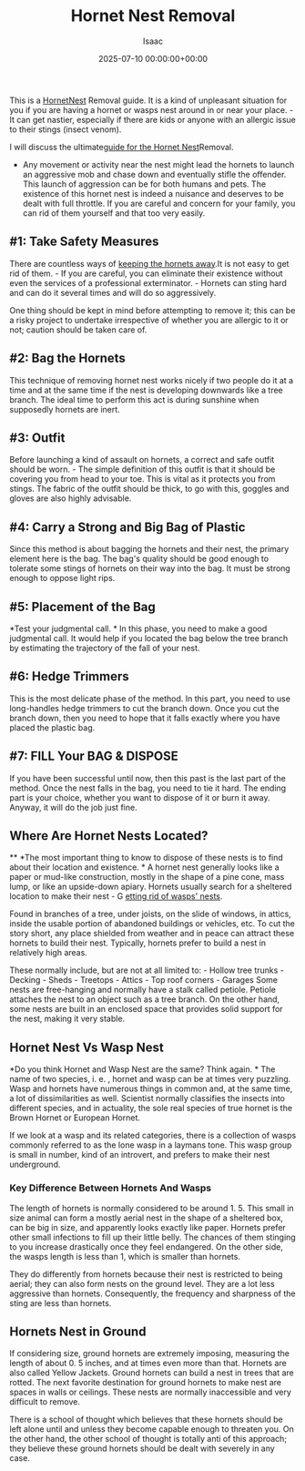 ﻿---
title: Hornet Nest Removal
description: This is a Hornet Nest Removal guide. It is a kind of unpleasant situation for you if you are having a hornet or wasps nest around in or near your place. - It...
slug: /hornet-nest-removal/
date: 2025-07-10 00:00:00+00:00
lastmod: 2025-07-10 00:00:00+03:00
author: Isaac
categories:

- Bees

- Guide
tags:

- bees

- hornet

- nest
layout: post
---

This is a [Hornet](https://pestpolicy.com/hornet-bees-and-wasp-removal-tacoma/)[Nest](https://pestpolicy.com/how-to-find-a-roach-nest/) Removal guide. It is a kind of unpleasant situation for you if you are having a hornet or wasps nest around in or near your place. - It can get nastier, especially if there are kids or anyone with an allergic issue to their stings (insect venom).

I will discuss the ultimate[guide for the Hornet Nest](https://pestpolicy.com/how-to-find-a-roach-nest/)Removal.

- Any movement or activity near the nest might lead the hornets to launch an aggressive mob and chase down and eventually stifle the offender. This launch of aggression can be for both humans and pets. The existence of this hornet nest is indeed a nuisance and deserves to be dealt with full throttle. If you are careful and concern for your family, you can rid of them yourself and that too very easily.

##  #1: Take Safety Measures

There are countless ways of [keeping the hornets away](https://entomology.ca.uky.edu/ef620).It is not easy to get rid of them. - If you are careful, you can eliminate their existence without even the services of a professional exterminator. - Hornets can sting hard and can do it several times and will do so aggressively.

One thing should be kept in mind before attempting to remove it; this can be a risky project to undertake irrespective of whether you are allergic to it or not; caution should be taken care of.

##  #2: Bag the Hornets

This technique of removing hornet nest works nicely if two people do it at a time and at the same time if the nest is developing downwards like a tree branch. The ideal time to perform this act is during sunshine when supposedly hornets are inert.

##  #3: Outfit

Before launching a kind of assault on hornets, a correct and safe outfit should be worn. - The simple definition of this outfit is that it should be covering you from head to your toe. This is vital as it protects you from stings. The fabric of the outfit should be thick, to go with this, goggles and gloves are also highly advisable.

##  #4: Carry a Strong and Big Bag of Plastic

Since this method is about bagging the hornets and their nest, the primary element here is the bag. The bag's quality should be good enough to tolerate some stings of hornets on their way into the bag. It must be strong enough to oppose light rips.

##  #5: Placement of the Bag

*Test your judgmental call. * In this phase, you need to make a good judgmental call. It would help if you located the bag below the tree branch by estimating the trajectory of the fall of your nest.

##  #6: Hedge Trimmers

This is the most delicate phase of the method. In this part, you need to use long-handles hedge trimmers to cut the branch down. Once you cut the branch down, then you need to hope that it falls exactly where you have placed the plastic bag.

##  #7: FILL Your BAG & DISPOSE

If you have been successful until now, then this past is the last part of the method. Once the nest falls in the bag, you need to tie it hard. The ending part is your choice, whether you want to dispose of it or burn it away. Anyway, it will do the job just fine.

##  Where Are Hornet Nests Located?

** *The most important thing to know to dispose of these nests is to find about their location and existence. * A hornet nest generally looks like a paper or mud-like construction, mostly in the shape of a pine cone, mass lump, or like an upside-down apiary. Hornets usually search for a sheltered location to make their nest - G [etting rid of wasps' nests](https://www.canr.msu.edu/news/getting_rid_of_wasps_nests).

Found in branches of a tree, under joists, on the slide of windows, in attics, inside the usable portion of abandoned buildings or vehicles, etc. To cut the story short, any place shielded from weather and in peace can attract these hornets to build their nest. Typically, hornets prefer to build a nest in relatively high areas.

These normally include, but are not at all limited to: - Hollow tree trunks - Decking - Sheds - Treetops - Attics - Top roof corners - Garages Some nests are free-hanging and normally have a stalk called petiole. Petiole attaches the nest to an object such as a tree branch. On the other hand, some nests are built in an enclosed space that provides solid support for the nest, making it very stable.

##  Hornet Nest Vs Wasp Nest

*Do you think Hornet and Wasp Nest are the same? Think again. * The name of two species, i. e. , hornet and wasp can be at times very puzzling. Wasp and hornets have numerous things in common and, at the same time, a lot of dissimilarities as well. Scientist normally classifies the insects into different species, and in actuality, the sole real species of true hornet is the Brown Hornet or European Hornet.

If we look at a wasp and its related categories, there is a collection of wasps commonly referred to as the lone wasp in a laymans tone. This wasp group is small in number, kind of an introvert, and prefers to make their nest underground.

###  Key Difference Between Hornets And Wasps

The length of hornets is normally considered to be around 1. 5. This small in size animal can form a mostly aerial nest in the shape of a sheltered box, can be big in size, and apparently looks exactly like paper. Hornets prefer other small infections to fill up their little belly. The chances of them stinging to you increase drastically once they feel endangered. On the other side, the wasps length is less than 1, which is smaller than hornets.

They do differently from hornets because their nest is restricted to being aerial; they can also form nests on the ground level. They are a lot less aggressive than hornets. Consequently, the frequency and sharpness of the sting are less than hornets.

##  Hornets Nest in Ground

If considering size, ground hornets are extremely imposing, measuring the length of about 0. 5 inches, and at times even more than that. Hornets are also called Yellow Jackets. Ground hornets can build a nest in trees that are rotted. The next favorite destination for ground hornets to make nest are spaces in walls or ceilings. These nests are normally inaccessible and very difficult to remove.

There is a school of thought which believes that these hornets should be left alone until and unless they become capable enough to threaten you. On the other hand, the other school of thought is totally anti of this approach; they believe these ground hornets should be dealt with severely in any case.
